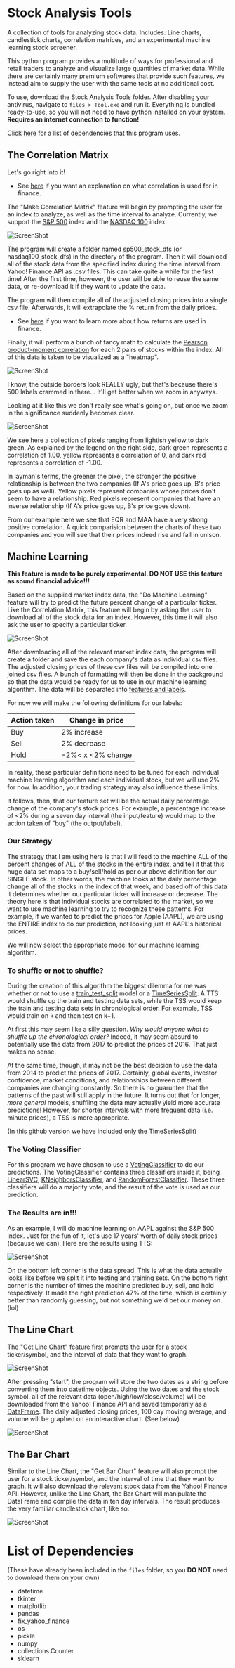 # Stock Analysis Tools
A collection of tools for analyzing stock data. Includes: Line charts, candlestick charts, correlation matrices, and an experimental machine learning stock screener.

This python program provides a multitude of ways for professional and retail traders to analyze and visualize large quantities of market data.
While there are certainly many premium softwares that provide such features, we instead aim to supply the user with the same tools at no additional cost.

To use, download the Stock Analysis Tools folder. After disabling your antivirus, navigate to `files > Tool.exe` and run it. Everything is bundled ready-to-use, so you will not need to have python installed on your system. **Requires an internet connection to function!**

Click [here](https://github.com/Novacer/Stock-Analysis-Tools/blob/master/README.md#list-of-dependencies) for a list of dependencies that this program uses.

## The Correlation Matrix
Let's go right into it!

* See [here](http://www.investopedia.com/terms/c/correlation.asp) if you want an explanation on what correlation is used for in finance.

The "Make Correlation Matrix" feature will begin by prompting the user for an index to analyze, as well as the time interval to analyze.
Currently, we support the [S&P 500](https://en.wikipedia.org/wiki/List_of_S%26P_500_companies) index and the [NASDAQ 100](http://www.cnbc.com/nasdaq-100/) index.

![ScreenShot](https://user-images.githubusercontent.com/29148427/28300189-aacce1ca-6b32-11e7-9341-7fe8c030811d.jpg)

The program will create a folder named sp500_stock_dfs (or nasdaq100_stock_dfs) in the directory of the program. Then it will download all of the stock
data from the specified index during the time interval from Yahoo! Finance API as .csv files. This can take quite a while for the first time! After the first time, however, the user
will be able to reuse the same data, or re-download it if they want to update the data. 

The program will then compile all of the adjusted closing prices into a single csv file. Afterwards, it will extrapolate the % return from the daily prices.
* See [here](http://www.investopedia.com/terms/r/return.asp) if you want to learn more about how returns are used in finance.

Finally, it will perform a bunch of fancy math to calculate the [Pearson product-moment correlation](http://www.investopedia.com/terms/c/correlationcoefficient.asp?lgl=rira-baseline-vertical)
for each 2 pairs of stocks within the index. All of this data is taken to be visualized as a "heatmap".

![ScreenShot](https://user-images.githubusercontent.com/29148427/28300588-5dfc2c2c-6b35-11e7-8c10-2ba6bb2dc375.jpg)

I know, the outside borders look REALLY ugly, but that's because there's 500 labels crammed in there... It'll get better when we zoom in anyways.

Looking at it like this we don't really see what's going on, but once we zoom in the significance suddenly becomes clear.

![ScreenShot](https://user-images.githubusercontent.com/29148427/28300721-416de900-6b36-11e7-8b8e-b190acc7dafe.jpg)

We see here a collection of pixels ranging from lightish yellow to dark green. As explained by the legend on the right side, dark green represents
a correlation of 1.00, yellow represents a correlation of 0, and dark red represents a correlation of -1.00.

In layman's terms, the greener the pixel, the stronger the positive relationship is between the two companies (If A's price goes up, B's price goes up as well). 
Yellow pixels represent companies whose prices don't seem to have a relationship.
Red pixels represent companies that have an inverse relationship (If A's price goes up, B's price goes down).

From our example here we see that EQR and MAA have a very strong positive correlation. A quick comparision between the charts of these two companies
and you will see that their prices indeed rise and fall in unison.



## Machine Learning
**This feature is made to be purely experimental. DO NOT USE this feature as sound financial advice!!!** 

Based on the supplied market index data, the "Do Machine Learning" feature will try to predict the future percent change of a particular ticker. Like the Correlation Matrix, this feature will begin by asking the user to download all of the stock data for an index. However, this time it will also ask the user to specify a particular ticker.

![ScreenShot](https://user-images.githubusercontent.com/29148427/28332221-dd59699e-6ba8-11e7-89c3-e87ef8a79514.jpg)

After downloading all of the relevant market index data, the program will create a folder and save the each company's data as individual csv files. The adjusted closing prices of these csv files will be compiled into one joined csv files. A bunch of formatting will then be done in the background so that the data would be ready for us to use in our machine learning algorithm. The data will be separated into [features and labels](https://stackoverflow.com/questions/40898019/what-is-the-difference-between-feature-and-label).

For now we will make the following definitions for our labels:

|Action taken| Change in price|
|------------|----------------|
|Buy         |2% increase     |
|Sell        |2% decrease     |
|Hold        |-2%< x <2% change|

In reality, these particular definitions need to be tuned for each individual machine learning algorithm and each individual stock, but we will use 2% for now. In addition, your trading strategy may also influence these limits.

It follows, then, that our feature set will be the actual daily percentage change of the company's stock prices. For example, a percentage increase of <2% during a seven day interval (the input/feature) would map to the action taken of "buy" (the output/label). 

### Our Strategy

The strategy that I am using here is that I will feed to the machine ALL of the percent changes of ALL of the stocks in the entire index, and tell it that this huge data set maps to a buy/sell/hold as per our above definition for our SINGLE stock. In other words, the machine looks at the daily percentage change all of the stocks in the index of that week, and based off of this data it determines whether our particular ticker will increase or decrease. The theory here is that individual stocks are correlated to the market, so we want to use machine learning to try to recognize these patterns. For example, if we wanted to predict the prices for Apple (AAPL), we are using the ENTIRE index to do our prediction, not looking just at AAPL's historical prices.

We will now select the appropriate model for our machine learning algorithm.

### To shuffle or not to shuffle?

During the creation of this algorithm the biggest dilemma for me was whether or not to use a [train_test_split](http://scikit-learn.org/stable/modules/generated/sklearn.model_selection.train_test_split.html) model or a [TimeSeriesSplit](http://scikit-learn.org/stable/modules/generated/sklearn.model_selection.TimeSeriesSplit.html). A TTS would shuffle up the train and testing data sets, while the TSS would keep the train and testing data sets in chronological order. For example, TSS would train on k and then test on k+1. 

At first this may seem like a silly question. *Why would anyone what to shuffle up the chronological order?* Indeed, it may seem absurd to potentially use the data from 2017 to predict the prices of 2016. That just makes no sense.

At the same time, though, it may not be the best decision to use the data from 2014 to predict the prices of 2017. Certainly, global events, investor confidence, market conditions, and relationships between different companies are changing constantly. So there is no guaruntee that the patterns of the past will still apply in the future. It turns out that for longer, *more general* models, shuffling the data may actually yield more accurate predictions! However, for shorter intervals with more frequent data (i.e. minute prices), a TSS is more appropriate.

(In this github version we have included only the TimeSeriesSplit)

### The Voting Classifier

For this program we have chosen to use a [VotingClassifier](http://scikit-learn.org/stable/modules/generated/sklearn.ensemble.VotingClassifier.html) to do our predictions. The VotingClassifier contains three classifiers inside it, being [LinearSVC](http://scikit-learn.org/stable/modules/generated/sklearn.svm.LinearSVC.html), [KNeighborsClassifier](http://scikit-learn.org/stable/modules/generated/sklearn.neighbors.KNeighborsClassifier.html), and [RandomForestClassifier](http://scikit-learn.org/stable/modules/generated/sklearn.ensemble.RandomForestClassifier.html). These three classifiers will do a majority vote, and the result of the vote is used as our prediction.

### The Results are in!!!

As an example, I will do machine learning on AAPL against the S&P 500 index. Just for the fun of it, let's use 17 years' worth of daily stock prices (because we can). Here are the results using TTS:

![ScreenShot](https://user-images.githubusercontent.com/29148427/28335613-db5e1c06-6bb3-11e7-9a6b-b314d6a11542.jpg)

On the bottom left corner is the data spread. This is what the data actually looks like before we split it into testing and training sets. On the bottom right corner is the number of times the machine predicted buy, sell, and hold respectively. It made the right prediction 47% of the time, which is certainly better than randomly guessing, but not something we'd bet our money on. (lol)



## The Line Chart
The "Get Line Chart" feature first prompts the user for a stock ticker/symbol, and the interval of data that they want to graph.

![ScreenShot](https://user-images.githubusercontent.com/29148427/28299145-482aaf8a-6b2c-11e7-8ec5-b791925b07b2.jpg)

After pressing "start", the program will store the two dates as a string before converting them into [datetime](https://docs.python.org/3/library/datetime.html) objects.
Using the two dates and the stock symbol, all of the relevant data (open/high/low/close/volume) will be downloaded from the Yahoo! Finance API and saved temporarily as a [DataFrame](https://pandas.pydata.org/pandas-docs/stable/generated/pandas.DataFrame.html).
The daily adjusted closing prices, 100 day moving average, and volume will be graphed on an interactive chart. (See below)

![ScreenShot](https://user-images.githubusercontent.com/29148427/28299473-52c39b1c-6b2e-11e7-9a8f-f35b29d18860.jpg)



## The Bar Chart
Similar to the Line Chart, the "Get Bar Chart" feature will also prompt the user for a stock ticker/symbol, and the interval of time that they want to graph.
It will also download the relevant stock data from the Yahoo! Finance API. However, unlike the Line Chart, the Bar Chart will manipulate the DataFrame
and compile the data in ten day intervals. The result produces the very familiar candlestick chart, like so:

![ScreenShot](https://user-images.githubusercontent.com/29148427/28299721-bd44534a-6b2f-11e7-983c-82338a470c76.jpg)

# List of Dependencies

(These have already been included in the `files` folder, so you **DO NOT** need to download them on your own)
* datetime
* tkinter
* matplotlib
* pandas
* fix_yahoo_finance
* os
* pickle
* numpy
* collections.Counter
* sklearn
